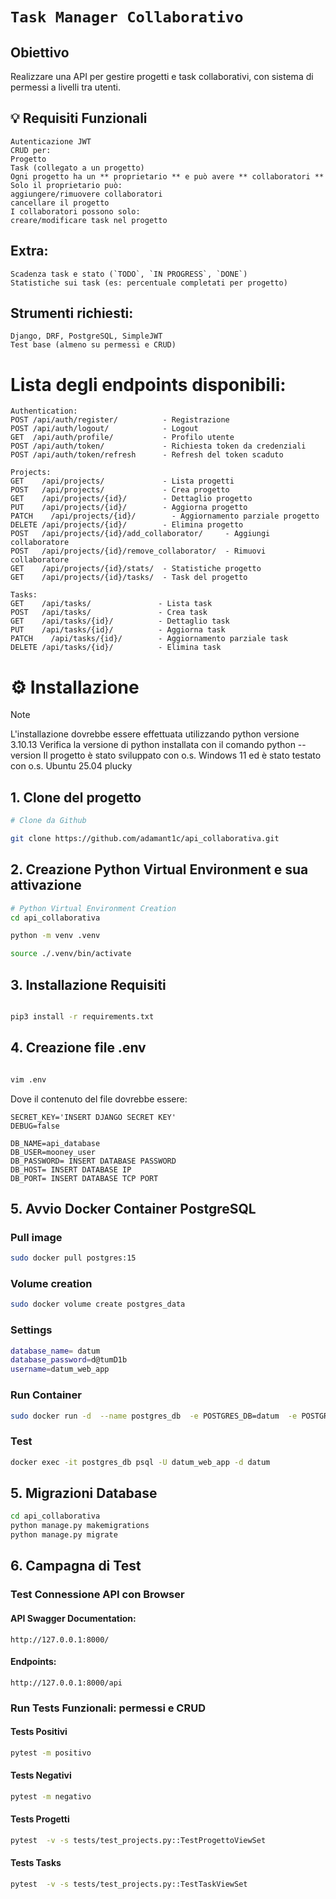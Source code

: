 # `Task Manager Collaborativo` 

## Obiettivo

Realizzare una API per gestire progetti e task collaborativi, con sistema di permessi a livelli tra utenti.

## 💡 Requisiti Funzionali

```
Autenticazione JWT
CRUD per:
Progetto
Task (collegato a un progetto)
Ogni progetto ha un ** proprietario ** e può avere ** collaboratori **
Solo il proprietario può:
aggiungere/rimuovere collaboratori
cancellare il progetto
I collaboratori possono solo:
creare/modificare task nel progetto
```
## Extra:

```
Scadenza task e stato (`TODO`, `IN PROGRESS`, `DONE`)
Statistiche sui task (es: percentuale completati per progetto)
```
## Strumenti richiesti:

```
Django, DRF, PostgreSQL, SimpleJWT
Test base (almeno su permessi e CRUD)
```

# Lista  degli endpoints disponibili:
```
Authentication:
POST /api/auth/register/          - Registrazione
POST /api/auth/logout/            - Logout
GET  /api/auth/profile/           - Profilo utente
POST /api/auth/token/             - Richiesta token da credenziali
POST /api/auth/token/refresh      - Refresh del token scaduto

Projects:
GET    /api/projects/             - Lista progetti
POST   /api/projects/             - Crea progetto
GET    /api/projects/{id}/        - Dettaglio progetto
PUT    /api/projects/{id}/        - Aggiorna progetto
PATCH    /api/projects/{id}/        - Aggiornamento parziale progetto
DELETE /api/projects/{id}/        - Elimina progetto
POST   /api/projects/{id}/add_collaborator/     - Aggiungi collaboratore
POST   /api/projects/{id}/remove_collaborator/  - Rimuovi collaboratore
GET    /api/projects/{id}/stats/  - Statistiche progetto
GET    /api/projects/{id}/tasks/  - Task del progetto

Tasks:
GET    /api/tasks/               - Lista task
POST   /api/tasks/               - Crea task
GET    /api/tasks/{id}/          - Dettaglio task
PUT    /api/tasks/{id}/          - Aggiorna task
PATCH    /api/tasks/{id}/        - Aggiornamento parziale task
DELETE /api/tasks/{id}/          - Elimina task
```

# ⚙️ Installazione

> [!NOTE]
> L'installazione dovrebbe essere effettuata utilizzando python versione 3.10.13
> Verifica la versione di python installata con il comando python --version
> Il progetto è stato sviluppato con o.s. Windows 11 ed è stato testato con o.s. Ubuntu 25.04 plucky

## 1. Clone del progetto

```bash
# Clone da Github

git clone https://github.com/adamant1c/api_collaborativa.git

```

## 2. Creazione Python Virtual Environment e sua attivazione

```bash
# Python Virtual Environment Creation
cd api_collaborativa

python -m venv .venv

source ./.venv/bin/activate
```

## 3. Installazione Requisiti

```bash

pip3 install -r requirements.txt
```

## 4. Creazione file .env

```bash

vim .env
```
Dove il contenuto del file dovrebbe essere:

```
SECRET_KEY='INSERT DJANGO SECRET KEY'
DEBUG=false

DB_NAME=api_database
DB_USER=mooney_user
DB_PASSWORD= INSERT DATABASE PASSWORD   
DB_HOST= INSERT DATABASE IP
DB_PORT= INSERT DATABASE TCP PORT
```


## 5. Avvio Docker Container PostgreSQL

### Pull image

```bash
sudo docker pull postgres:15
```

### Volume creation

```bash
sudo docker volume create postgres_data
```

### Settings

```bash
database_name= datum
database_password=d@tumD1b
username=datum_web_app
```

### Run Container

```bash
sudo docker run -d  --name postgres_db  -e POSTGRES_DB=datum  -e POSTGRES_USER=datum_web_app  -e POSTGRES_PASSWORD=d@tumD1b  -p 5432:5432 -v postgres_data:/var/lib/postgresql/data  --restart unless-stopped  postgres:15
```


### Test

```bash
docker exec -it postgres_db psql -U datum_web_app -d datum
```

## 5. Migrazioni Database

```bash
cd api_collaborativa
python manage.py makemigrations
python manage.py migrate

```

## 6. Campagna di Test 

### Test Connessione API con Browser

#### API Swagger Documentation:

    http://127.0.0.1:8000/

#### Endpoints:

    http://127.0.0.1:8000/api

### Run Tests Funzionali:  permessi e CRUD

#### Tests Positivi
```bash
pytest -m positivo
```
#### Tests Negativi
```bash
pytest -m negativo
```
#### Tests Progetti
```bash
pytest  -v -s tests/test_projects.py::TestProgettoViewSet
```

#### Tests Tasks
```bash
pytest  -v -s tests/test_projects.py::TestTaskViewSet
```
